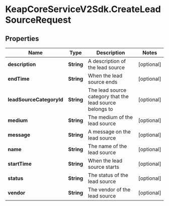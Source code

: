 # KeapCoreServiceV2Sdk.CreateLeadSourceRequest

## Properties

Name | Type | Description | Notes
------------ | ------------- | ------------- | -------------
**description** | **String** | A description of the lead source | [optional] 
**endTime** | **String** | When the lead source ends | [optional] 
**leadSourceCategoryId** | **String** | The lead source category that the lead source belongs to | [optional] 
**medium** | **String** | The medium of the lead source | [optional] 
**message** | **String** | A message on the lead source | [optional] 
**name** | **String** | The name of the lead source | [optional] 
**startTime** | **String** | When the lead source starts | [optional] 
**status** | **String** | The status of the lead source | [optional] 
**vendor** | **String** | The vendor of the lead source | [optional] 


